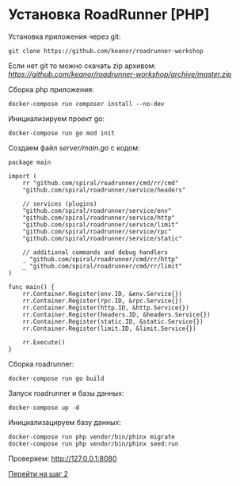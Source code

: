 # Установка RoadRunner [PHP]

Установка приложения через git:

    git clone https://github.com/keanor/roadrunner-workshop
    
Если нет git то можно скачать zip архивом: _https://github.com/keanor/roadrunner-workshop/archive/master.zip_

Сборка php приложения:

    docker-compose run composer install --no-dev
    
Инициализируем проект go:

    docker-compose run go mod init
   
Создаем файл _server/main.go_ с кодом:

```golang
package main

import (
    rr "github.com/spiral/roadrunner/cmd/rr/cmd"
    "github.com/spiral/roadrunner/service/headers"

    // services (plugins)
    "github.com/spiral/roadrunner/service/env"
    "github.com/spiral/roadrunner/service/http"
    "github.com/spiral/roadrunner/service/limit"
    "github.com/spiral/roadrunner/service/rpc"
    "github.com/spiral/roadrunner/service/static"

    // additional commands and debug handlers
    _ "github.com/spiral/roadrunner/cmd/rr/http"
    _ "github.com/spiral/roadrunner/cmd/rr/limit"
)

func main() {
    rr.Container.Register(env.ID, &env.Service{})
    rr.Container.Register(rpc.ID, &rpc.Service{})
    rr.Container.Register(http.ID, &http.Service{})
    rr.Container.Register(headers.ID, &headers.Service{})
    rr.Container.Register(static.ID, &static.Service{})
    rr.Container.Register(limit.ID, &limit.Service{})

    rr.Execute()
}
```

Сборка roadrunner:

    docker-compose run go build
    
Запуск roadrunner и базы данных:

    docker-compose up -d
    
Инициализацируем базу данных:

    docker-compose run php vendor/bin/phinx migrate
    docker-compose run php vendor/bin/phinx seed:run
    
Проверяем: http://127.0.0.1:8080

[Перейти на шаг 2](https://github.com/keanor/roadrunner-workshop/blob/master/steps/2.md)
